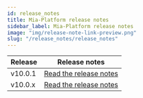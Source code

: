 ```yaml
---
id: release_notes
title: Mia-Platform release notes
sidebar_label: Mia-Platform release notes
image: "img/release-note-link-preview.png"
slug: "/release_notes/release_notes"
---
```

| Release | Release notes                              |
|---------|--------------------------------------------|
| v10.0.1 | [Read the release notes](RN_v10-0/v10.0.1) |
| v10.0.x | [Read the release notes](RN_v10-0/v10.0.0) |
